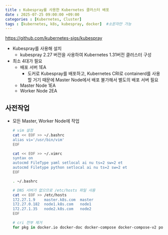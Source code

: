 ```yaml
---
title : Kubespray를 사용한 Kubernetes 클러스터 배포
date : 2025-07-25 09:00:00 +09:00
categories : [Kubernetes, Cluster]
tags : [kubernetes, k8s, kubespray, docker]  #소문자만 가능
---
```


https://github.com/kubernetes-sigs/kubespray

- Kubespray를 사용해 설치
    - kubespray 2.27 버전을 사용하여 Kubernetes 1.31버전 클러스터 구성
- 최소 4대가 필요
    - 배포 서버 1EA
        - 도커로 Kubespray를 배포하고, Kubernetes CRI로 containerd를 사용할 거기 때문에 Master Node에서 배포 불가해서 별도의 배포 서버 필요
    - Master Node 1EA
    - Worker Node 2EA

## 사전작업

- 모든 Master, Worker Node에 작업
    
    ```bash
    # vim 설정
    cat << EOF >> ~/.bashrc
    alias vi='/usr/bin/vim'
    EOF
    
    cat << EOF >> ~/.vimrc
    syntax on
    autocmd FileType yaml setlocal ai nu ts=2 sw=2 et
    autocmd Filetype python setlocal ai nu ts=2 sw=2 et
    EOF
    
    . ~/.bashrc
    
    # DNS 서버가 없으므로 /etc/hosts 파일 사용
    cat << EOF >> /etc/hosts
    172.27.1.9    master.k8s.com  master
    172.27.0.182  node1.k8s.com   node1
    172.27.1.35   node2.k8s.com   node2
    EOF
    
    # cri 전부 제거
    for pkg in docker.io docker-doc docker-compose docker-compose-v2 podman-docker containerd runc; do sudo dnf remove $pkg -y; done
    ```